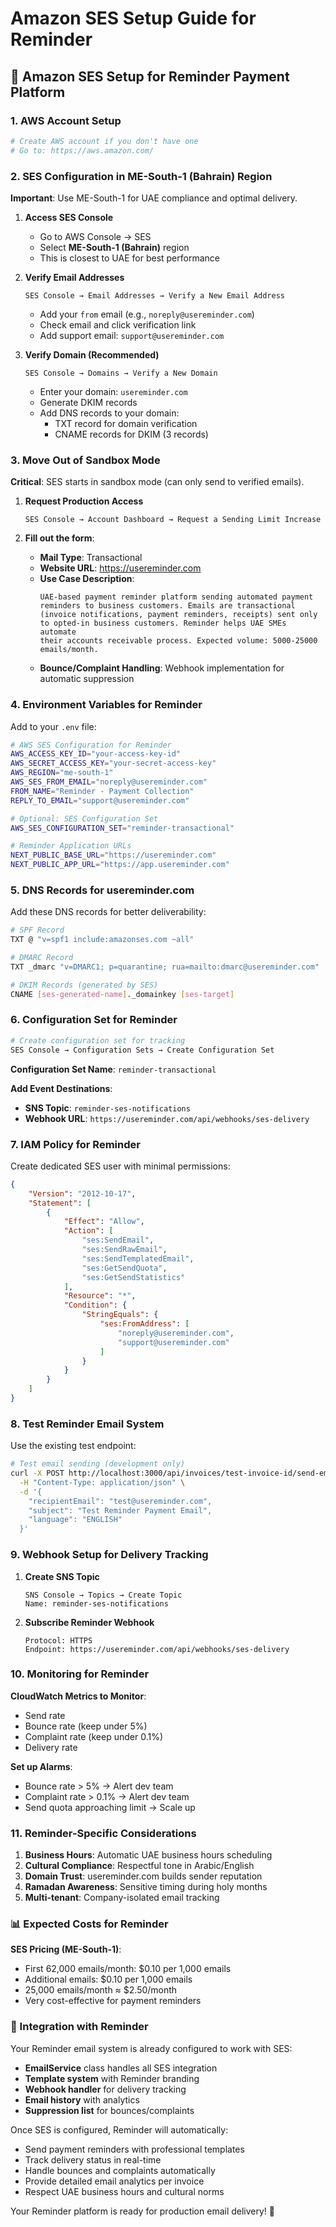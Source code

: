 # Amazon SES Setup Guide for Reminder

## 🔧 Amazon SES Setup for Reminder Payment Platform

### 1. AWS Account Setup
```bash
# Create AWS account if you don't have one
# Go to: https://aws.amazon.com/
```

### 2. SES Configuration in ME-South-1 (Bahrain) Region

**Important**: Use ME-South-1 for UAE compliance and optimal delivery.

1. **Access SES Console**
   - Go to AWS Console → SES
   - Select **ME-South-1 (Bahrain)** region
   - This is closest to UAE for best performance

2. **Verify Email Addresses**
   ```
   SES Console → Email Addresses → Verify a New Email Address
   ```
   - Add your `from` email (e.g., `noreply@usereminder.com`)
   - Check email and click verification link
   - Add support email: `support@usereminder.com`

3. **Verify Domain (Recommended)**
   ```
   SES Console → Domains → Verify a New Domain
   ```
   - Enter your domain: `usereminder.com`
   - Generate DKIM records
   - Add DNS records to your domain:
     - TXT record for domain verification
     - CNAME records for DKIM (3 records)

### 3. Move Out of Sandbox Mode

**Critical**: SES starts in sandbox mode (can only send to verified emails).

1. **Request Production Access**
   ```
   SES Console → Account Dashboard → Request a Sending Limit Increase
   ```

2. **Fill out the form**:
   - **Mail Type**: Transactional
   - **Website URL**: https://usereminder.com
   - **Use Case Description**:
     ```
     UAE-based payment reminder platform sending automated payment
     reminders to business customers. Emails are transactional
     (invoice notifications, payment reminders, receipts) sent only
     to opted-in business customers. Reminder helps UAE SMEs automate
     their accounts receivable process. Expected volume: 5000-25000 emails/month.
     ```
   - **Bounce/Complaint Handling**: Webhook implementation for automatic suppression

### 4. Environment Variables for Reminder

Add to your `.env` file:

```bash
# AWS SES Configuration for Reminder
AWS_ACCESS_KEY_ID="your-access-key-id"
AWS_SECRET_ACCESS_KEY="your-secret-access-key"
AWS_REGION="me-south-1"
AWS_SES_FROM_EMAIL="noreply@usereminder.com"
FROM_NAME="Reminder - Payment Collection"
REPLY_TO_EMAIL="support@usereminder.com"

# Optional: SES Configuration Set
AWS_SES_CONFIGURATION_SET="reminder-transactional"

# Reminder Application URLs
NEXT_PUBLIC_BASE_URL="https://usereminder.com"
NEXT_PUBLIC_APP_URL="https://app.usereminder.com"
```

### 5. DNS Records for usereminder.com

Add these DNS records for better deliverability:

```bash
# SPF Record
TXT @ "v=spf1 include:amazonses.com ~all"

# DMARC Record
TXT _dmarc "v=DMARC1; p=quarantine; rua=mailto:dmarc@usereminder.com"

# DKIM Records (generated by SES)
CNAME [ses-generated-name]._domainkey [ses-target]
```

### 6. Configuration Set for Reminder

```bash
# Create configuration set for tracking
SES Console → Configuration Sets → Create Configuration Set
```

**Configuration Set Name**: `reminder-transactional`

**Add Event Destinations**:
- **SNS Topic**: `reminder-ses-notifications`
- **Webhook URL**: `https://usereminder.com/api/webhooks/ses-delivery`

### 7. IAM Policy for Reminder

Create dedicated SES user with minimal permissions:

```json
{
    "Version": "2012-10-17",
    "Statement": [
        {
            "Effect": "Allow",
            "Action": [
                "ses:SendEmail",
                "ses:SendRawEmail",
                "ses:SendTemplatedEmail",
                "ses:GetSendQuota",
                "ses:GetSendStatistics"
            ],
            "Resource": "*",
            "Condition": {
                "StringEquals": {
                    "ses:FromAddress": [
                        "noreply@usereminder.com",
                        "support@usereminder.com"
                    ]
                }
            }
        }
    ]
}
```

### 8. Test Reminder Email System

Use the existing test endpoint:

```bash
# Test email sending (development only)
curl -X POST http://localhost:3000/api/invoices/test-invoice-id/send-email \
  -H "Content-Type: application/json" \
  -d '{
    "recipientEmail": "test@usereminder.com",
    "subject": "Test Reminder Payment Email",
    "language": "ENGLISH"
  }'
```

### 9. Webhook Setup for Delivery Tracking

1. **Create SNS Topic**
   ```
   SNS Console → Topics → Create Topic
   Name: reminder-ses-notifications
   ```

2. **Subscribe Reminder Webhook**
   ```
   Protocol: HTTPS
   Endpoint: https://usereminder.com/api/webhooks/ses-delivery
   ```

### 10. Monitoring for Reminder

**CloudWatch Metrics to Monitor**:
- Send rate
- Bounce rate (keep under 5%)
- Complaint rate (keep under 0.1%)
- Delivery rate

**Set up Alarms**:
- Bounce rate > 5% → Alert dev team
- Complaint rate > 0.1% → Alert dev team
- Send quota approaching limit → Scale up

### 11. Reminder-Specific Considerations

1. **Business Hours**: Automatic UAE business hours scheduling
2. **Cultural Compliance**: Respectful tone in Arabic/English
3. **Domain Trust**: usereminder.com builds sender reputation
4. **Ramadan Awareness**: Sensitive timing during holy months
5. **Multi-tenant**: Company-isolated email tracking

### 📊 Expected Costs for Reminder

**SES Pricing (ME-South-1)**:
- First 62,000 emails/month: $0.10 per 1,000 emails
- Additional emails: $0.10 per 1,000 emails
- 25,000 emails/month ≈ $2.50/month
- Very cost-effective for payment reminders

### 🚀 Integration with Reminder

Your Reminder email system is already configured to work with SES:

- **EmailService** class handles all SES integration
- **Template system** with Reminder branding
- **Webhook handler** for delivery tracking
- **Email history** with analytics
- **Suppression list** for bounces/complaints

Once SES is configured, Reminder will automatically:
- Send payment reminders with professional templates
- Track delivery status in real-time
- Handle bounces and complaints automatically
- Provide detailed email analytics per invoice
- Respect UAE business hours and cultural norms

Your Reminder platform is ready for production email delivery! 🎉
